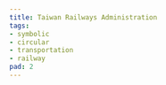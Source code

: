 ```yaml
---
title: Taiwan Railways Administration
tags:
- symbolic
- circular
- transportation
- railway
pad: 2
---
```


